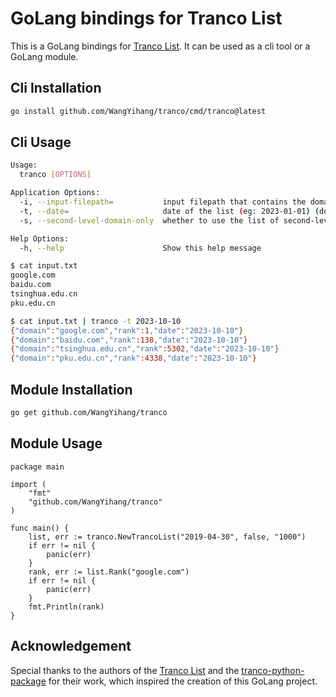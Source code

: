 # GoLang bindings for Tranco List

This is a GoLang bindings for [Tranco List](https://tranco-list.eu/). It can be used as a cli tool or a GoLang module.

## Cli Installation

```bash
go install github.com/WangYihang/tranco/cmd/tranco@latest
```

## Cli Usage

```bash
Usage:
  tranco [OPTIONS]

Application Options:
  -i, --input-filepath=           input filepath that contains the domains to be queried (default: -)
  -t, --date=                     date of the list (eg: 2023-01-01) (default: 2020-01-01)
  -s, --second-level-domain-only  whether to use the list of second-level domains (default: false)

Help Options:
  -h, --help                      Show this help message
```

```bash
$ cat input.txt                                                    
google.com
baidu.com
tsinghua.edu.cn
pku.edu.cn

$ cat input.txt | tranco -t 2023-10-10
{"domain":"google.com","rank":1,"date":"2023-10-10"}
{"domain":"baidu.com","rank":138,"date":"2023-10-10"}
{"domain":"tsinghua.edu.cn","rank":5302,"date":"2023-10-10"}
{"domain":"pku.edu.cn","rank":4338,"date":"2023-10-10"}
```

## Module Installation

```bash
go get github.com/WangYihang/tranco
```

## Module Usage

```golang
package main

import (
	"fmt"
	"github.com/WangYihang/tranco"
)

func main() {
	list, err := tranco.NewTrancoList("2019-04-30", false, "1000")
	if err != nil {
		panic(err)
	}
	rank, err := list.Rank("google.com")
	if err != nil {
		panic(err)
	}
	fmt.Println(rank)
}
```

## Acknowledgement

Special thanks to the authors of the [Tranco List](https://tranco-list.eu/) and the [tranco-python-package](https://github.com/DistriNet/tranco-python-package) for their work, which inspired the creation of this GoLang project.